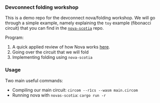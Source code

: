 ### Devconnect folding workshop

This is a demo repo for the devconnect nova/folding workshop. We will go through a simple example, namely explaining the `toy` example (fibonacci circuit) that you can find in the [`nova-scotia`](https://github.com/nalinbhardwaj/Nova-Scotia/tree/main) repo.

Program:

1. A quick applied review of how Nova works [here](https://hackmd.io/@PierreDM/BkBXmhk4T).
2. Going over the circuit that we will fold
3. Implementing folding using `nova-scotia`

### Usage

Two main useful commands:

- Compiling our main circuit: `circom --r1cs --wasm main.circom`
- Running nova with `novas-scotia`: `cargo run -r`